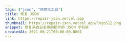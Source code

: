 ```yaml
---
tags: ["json", "格式化工具"]
title: 修复 JSON
link: https://repair-json.vercel.app
thumbnail: https://repair-json.vercel.app/logo512.png
snippet: 修复来自日志等的损坏的 JSON 字符串
createdAt: 2021-06-21T00:00:00.000Z
---
```

